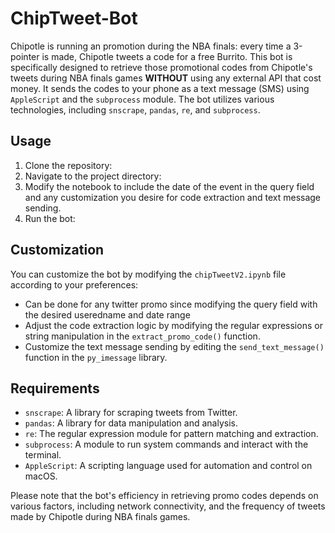 # ChipTweet-Bot

Chipotle is running an promotion during the NBA finals: every time a 3-pointer is made, Chipotle tweets a code for a free Burrito. This bot is specifically designed to retrieve those promotional codes from Chipotle's tweets during NBA finals games **WITHOUT** using any external API that cost money. It sends the codes to your phone as a text message (SMS) using  `AppleScript` and the `subprocess` module. The bot utilizes various technologies, including `snscrape`, `pandas`, `re`, and `subprocess`.

## Usage

1. Clone the repository:
2. Navigate to the project directory:
3. Modify the notebook to include the date of the event in the query field and any customization you desire for code extraction and text message sending.
4. Run the bot:

## Customization

You can customize the bot by modifying the `chipTweetV2.ipynb` file according to your preferences:

- Can be done for any twitter promo since modifying the query field with the desired useredname and date range
- Adjust the code extraction logic by modifying the regular expressions or string manipulation in the `extract_promo_code()` function.
- Customize the text message sending by editing the `send_text_message()` function in the `py_imessage` library.

## Requirements

- `snscrape`: A library for scraping tweets from Twitter.
- `pandas`: A library for data manipulation and analysis.
- `re`: The regular expression module for pattern matching and extraction.
- `subprocess`: A module to run system commands and interact with the terminal.
- `AppleScript`: A scripting language used for automation and control on macOS.

Please note that the bot's efficiency in retrieving promo codes depends on various factors, including network connectivity, and the frequency of tweets made by Chipotle during NBA finals games.


